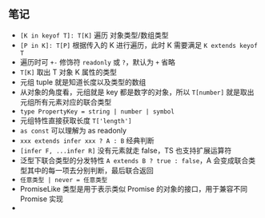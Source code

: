 ## 笔记

- `[K in keyof T]: T[K]` 遍历 对象类型/数组类型
- `[P in K]: T[P]` 根据传入的 K 进行遍历，此时 K 需要满足 `K extends keyof T`
- 遍历时可 `+-` 修饰符 `readonly` 或 `?`，默认为 `+` 省略
- `T[K]` 取出 T 对象 K 属性的类型
- 元组 tuple 就是知道长度以及类型的数组
- 从对象的角度看，元组就是 key 都是数字的对象，所以 `T[number]` 就是取出元组所有元素对应的联合类型
- `type PropertyKey = string | number | symbol`
- 元组特性直接获取长度 `T['length']`
- `as const` 可以理解为 as readonly
- `xxx extends infer xxx ? A : B` 经典判断
- `[infer F, ...infer R]` 没有元素就走 false，TS 也支持扩展运算符
- 泛型下联合类型的分发特性 `A extends B ? true : false`，A 会变成联合类型其中的每一项去分别判断，最后联合返回
- `任意类型 | never = 任意类型`
- PromiseLike 类型是用于表示类似 Promise 的对象的接口，用于兼容不同 Promise 实现
-
